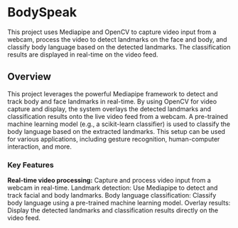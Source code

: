 # **BodySpeak**
This project uses Mediapipe and OpenCV to capture video input from a webcam, process the video to 
detect landmarks on the face and body, and classify body language based on the detected landmarks.
The classification results are displayed in real-time on the video feed.

## Overview
This project leverages the powerful Mediapipe framework to detect and track body and face landmarks in real-time. By using OpenCV for video capture and display, the system overlays the detected landmarks and classification results onto the live video feed from a webcam. A pre-trained machine learning model (e.g., a scikit-learn classifier) is used to classify the body language based on the extracted landmarks. This setup can be used for various applications, including gesture recognition, human-computer interaction, and more.

### Key Features
**Real-time video processing:** Capture and process video input from a webcam in real-time.
Landmark detection: Use Mediapipe to detect and track facial and body landmarks.
Body language classification: Classify body language using a pre-trained machine learning model.
Overlay results: Display the detected landmarks and classification results directly on the video
feed.


